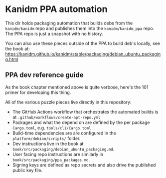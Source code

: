 # Kanidm PPA automation

This dir holds packaging automation that builds debs from the `kanidm/kanidm` repo and
publishes them into the `kanidm/kanidm_ppa` repo. The PPA repo is just a snapshot with no history.

You can also use these pieces outside of the PPA to build deb's locally, see the book at:
https://kanidm.github.io/kanidm/stable/packaging/debian_ubuntu_packaging.html

## PPA dev reference guide

As the book chapter mentioned above is quite verbose, here's the 101 primer for developing this
thing.

All of the various puzzle pieces live directly in this repository:
- The GitHub Actions workflow that orchestrates the automated builds is at `.github/workflows/create-apt-repo.yml`
- Packages and what the depend on are defined by the per package `Cargo.toml`, e.g. `tools/cli/Cargo.toml`
- Build-time dependencies are are configured in the `platform/debian/scripts/` folder.
- Dev instructions live in the book at `book/src/packaging/debian_ubuntu_packaging.md`.
- User facing repo instructions are similarly in `book/src/packaging/ppa_packages.md`.
- Signing keys are defined as repo secrets and also drive the published public key file.

